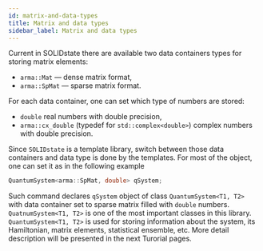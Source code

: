 ```yaml
---
id: matrix-and-data-types
title: Matrix and data types
sidebar_label: Matrix and data types
---
```


Current in SOLIDstate there are available two data containers types for storing matrix elements:

* `arma::Mat` ― dense matrix format,
* `arma::SpMat` ― sparse matrix format.

For each data container, one can set which type of numbers are stored:

* `double` real numbers with double precision,
* `arma::cx_double` (typedef for `std::complex<double>`) complex numbers with double precision.

Since `SOLIDstate` is a template library, switch between those data containers and data type is done by the templates.
For most of the object, one can set it as in the following example

```c++
QuantumSystem<arma::SpMat, double> qSystem;
```

Such command declares `qSystem` object of class `QuantumSystem<T1, T2>` with data container set to sparse matrix filled with `double` numbers.
`QuatnumSystem<T1, T2>` is one of the most important classes in this library.
`QuantumSystem<T1, T2>` is used for storing information about the system, its Hamiltonian, matrix elements, statistical ensemble, etc.
More detail description will be presented in the next Turorial pages.

